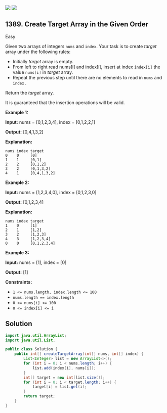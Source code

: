[![](https://img.shields.io/github/stars/javadev/LeetCode-in-Java?label=Stars&style=flat-square)](https://github.com/javadev/LeetCode-in-Java)
[![](https://img.shields.io/github/forks/javadev/LeetCode-in-Java?label=Fork%20me%20on%20GitHub%20&style=flat-square)](https://github.com/javadev/LeetCode-in-Java/fork)

## 1389\. Create Target Array in the Given Order

Easy

Given two arrays of integers `nums` and `index`. Your task is to create _target_ array under the following rules:

*   Initially _target_ array is empty.
*   From left to right read nums[i] and index[i], insert at index `index[i]` the value `nums[i]` in _target_ array.
*   Repeat the previous step until there are no elements to read in `nums` and `index.`

Return the _target_ array.

It is guaranteed that the insertion operations will be valid.

**Example 1:**

**Input:** nums = [0,1,2,3,4], index = [0,1,2,2,1]

**Output:** [0,4,1,3,2]

**Explanation:**

    nums index target
    0    0     [0]
    1    1     [0,1]
    2    2     [0,1,2]
    3    2     [0,1,3,2]
    4    1     [0,4,1,3,2] 

**Example 2:**

**Input:** nums = [1,2,3,4,0], index = [0,1,2,3,0]

**Output:** [0,1,2,3,4]

**Explanation:**

    nums index target
    1    0     [1]
    2    1     [1,2]
    3    2     [1,2,3]
    4    3     [1,2,3,4]
    0    0     [0,1,2,3,4] 

**Example 3:**

**Input:** nums = [1], index = [0]

**Output:** [1]

**Constraints:**

*   `1 <= nums.length, index.length <= 100`
*   `nums.length == index.length`
*   `0 <= nums[i] <= 100`
*   `0 <= index[i] <= i`

## Solution

```java
import java.util.ArrayList;
import java.util.List;

public class Solution {
    public int[] createTargetArray(int[] nums, int[] index) {
        List<Integer> list = new ArrayList<>();
        for (int i = 0; i < nums.length; i++) {
            list.add(index[i], nums[i]);
        }
        int[] target = new int[list.size()];
        for (int i = 0; i < target.length; i++) {
            target[i] = list.get(i);
        }
        return target;
    }
}
```